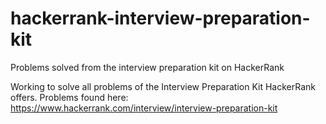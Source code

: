 # hackerrank-interview-preparation-kit
Problems solved from the interview preparation kit on HackerRank

Working to solve all problems of the Interview Preparation Kit HackerRank offers. Problems found here: https://www.hackerrank.com/interview/interview-preparation-kit
